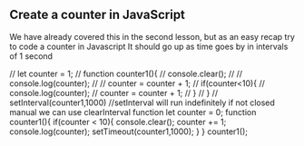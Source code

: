 ## Create a counter in JavaScript

We have already covered this in the second lesson, but as an easy recap try to code a counter in Javascript
It should go up as time goes by in intervals of 1 second




// let counter = 1;
// function counter1(){
//     console.clear();
//     // console.log(counter);
//     // counter = counter + 1;
//     if(counter<10){
//         console.log(counter);
//         counter = counter + 1;
//     }
// }
// setInterval(counter1,1000)  //setInterval will run indefinitely if not closed manual we can use clearInterval function
let counter = 0;
function counter1(){
    if(counter < 10){
        console.clear();
        counter += 1;
        console.log(counter);
        setTimeout(counter1,1000);
    }
}
counter1();